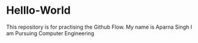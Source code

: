 # Helllo-World
This repository is for practising the Github Flow.
My name is Aparna Singh 
I am Pursuing Computer Engineering

